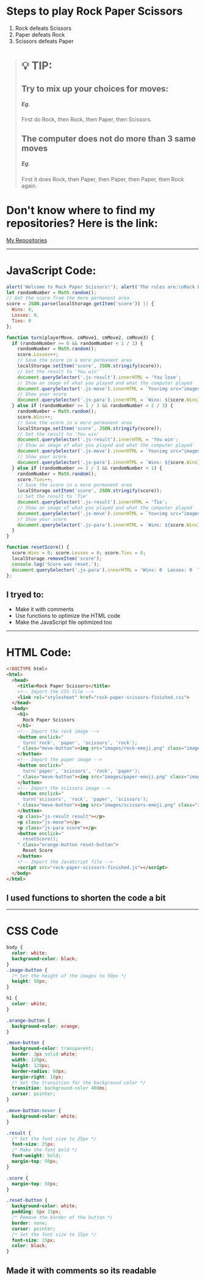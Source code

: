 Steps to play Rock Paper Scissors
=================================
1. Rock defeats Scissors
2. Paper defeats Rock
3. Scissors defeats Paper
> :bulb: TIP:
> ===========
> Try to mix up your choices for moves:
> -------------------------------------
> ##### Eg.
> First do Rock, then Rock, then Paper, then Scissors.
>
> The computer does not do more than 3 same moves
> -----------------------------------------------
> ##### Eg.
> First it does Rock, then Paper, then Paper, then Paper, then Rock again.

Don't know where to find my repositories? Here is the link:
===========================================================
[My Repositories](https://github.com/advik01-byte)
_______________________________________________________________


JavaScript Code:
================
```JavaScript
alert('Welcome to Rock Paper Scissors!'); alert('The rules are:\nRock beats Scissors\nScissors beat Paper\nPaper beats Rock')
let randomNumber = Math.random();
// Get the score from the more permanent area
score = JSON.parse(localStorage.getItem('score')) || {
  Wins: 0,
  Losses: 0,
  Ties: 0
};

function turn(playerMove, cmMove1, cmMove2, cmMove3) {
  if (randomNumber >= 0 && randomNumber < 1 / 3) {
    randomNumber = Math.random();
    score.Losses++;
    // Save the score in a more permanent area
    localStorage.setItem('score', JSON.stringify(score));
    // Set the result to 'You win'
    document.querySelector('.js-result').innerHTML = 'You lose';
    // Show an image of what you played and what the computer played
    document.querySelector('.js-move').innerHTML = `You<img src="images/${playerMove}-emoji.png" class="image-button"><img src="images/${cmMove1}-emoji.png" class="image-button">Computer`;
    // Show your score
    document.querySelector('.js-para').innerHTML = `Wins: ${score.Wins}, Losses: ${score.Losses}, Ties: ${score.Ties}`;
  } else if (randomNumber >= 1 / 3 && randomNumber < 2 / 3) {
    randomNumber = Math.random();
    score.Wins++;
    // Save the score in a more permanent area
    localStorage.setItem('score', JSON.stringify(score));
    // Set the result to 'You win'
    document.querySelector('.js-result').innerHTML = 'You win';
    // Show an image of what you played and what the computer played
    document.querySelector('.js-move').innerHTML = `You<img src="images/${playerMove}-emoji.png" class="image-button"><img src="images/${cmMove2}-emoji.png" class="image-button">Computer`;
    // Show your score
    document.querySelector('.js-para').innerHTML = `Wins: ${score.Wins}, Losses: ${score.Losses}, Ties: ${score.Ties}`;
  } else if (randomNumber >= 2 / 3 && randomNumber < 1) {
    randomNumber = Math.random();
    score.Ties++;
    // Save the score in a more permanent area
    localStorage.setItem('score', JSON.stringify(score));
    // Set the result to 'Tie'
    document.querySelector('.js-result').innerHTML = 'Tie';
    // Show an image of what you played and what the computer played
    document.querySelector('.js-move').innerHTML = `You<img src="images/${playerMove}-emoji.png" class="image-button"><img src="images/${cmMove3}-emoji.png" class="image-button">Computer`;
    // Show your score
    document.querySelector('.js-para').innerHTML = `Wins: ${score.Wins}, Losses: ${score.Losses}, Ties: ${score.Ties}`;
  }
}

function resetScore() {
  score.Wins = 0; score.Losses = 0; score.Ties = 0;
  localStorage.removeItem('score');
  console.log('Score was reset.');
  document.querySelector('.js-para').innerHTML = 'Wins: 0  Losses: 0  Ties: 0';
};
```
I tryed to:
-----------

+ Make it with comments
+ Use functions to optimize the HTML code
+ Make the JavaScript file optimized too
_______________________________________________________________________________
HTML Code:
==========
```HTML
<!DOCTYPE html>
<html>
  <head>
    <title>Rock Paper Scissors</title>
    <!-- Import the CSS file -->
    <link rel="stylesheet" href="rock-paper-scissors-finished.css">
  </head>
  <body>
    <h1>
      Rock Paper Scissors
    </h1>
    <!-- Import the rock image -->
    <button onclick="
      turn('rock', 'paper', 'scissors', 'rock');
    " class="move-button"><img src="images/rock-emoji.png" class="image-button">
    </button>
    <!-- Import the paper image -->
    <button onclick="
      turn('paper', 'scissors', 'rock', 'paper');
    " class="move-button"><img src="images/paper-emoji.png" class="image-button">
    </button>
    <!-- Import the scissors image -->
    <button onclick="
      turn('scissors', 'rock', 'paper', 'scissors');
    " class="move-button"><img src="images/scissors-emoji.png" class="image-button">
    </button>
    <p class="js-result result"></p>
    <p class="js-move"></p>
    <p class="js-para score"></p>
    <button onclick="
      resetScore();
    " class="orange-button reset-button">
      Reset Score
    </button>
    <!-- Import the JavaScript file -->
    <script src="rock-paper-scissors-finished.js"></script>
  </body>
</html>
```
I used functions to shorten the code a bit
------------------------------------------

__________________________________________
CSS Code
========

```CSS
body {
  color: white;
  background-color: black;
}
.image-button {
  /* Set the height of the images to 50px */
  height: 50px;
}

h1 {
  color: white;
}

.orange-button {
  background-color: orange;
}

.move-button {
  background-color: transparent;
  border: 3px solid white;
  width: 120px;
  height: 120px;
  border-radius: 60px;
  margin-right: 10px;
  /* Set the transition for the background color */
  transition: background-color 400ms;
  cursor: pointer;
}

.move-button:hover {
  background-color: white;
}

.result {
  /* Set the font size to 25px */
  font-size: 25px;
  /* Make the font bold */
  font-weight: bold;
  margin-top: 50px;
}

.score {
  margin-top: 50px;
}

.reset-button {
  background-color: white;
  padding: 8px 15px;
  /* Remove the border of the button */
  border: none;
  cursor: pointer;
  /* Set the font size to 15px */
  font-size: 15px;
  color: black;
}
```
Made it with comments so its readable
-------------------------------------
